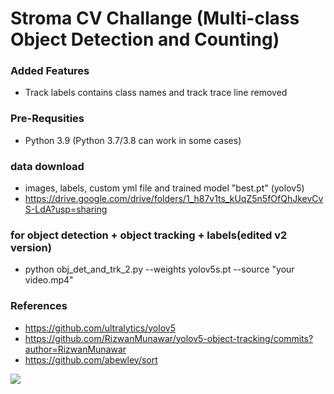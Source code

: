 # Stroma CV Challange (Multi-class Object Detection and Counting)


### Added Features
- Track labels contains class names and track trace line removed

### Pre-Requsities
- Python 3.9 (Python 3.7/3.8 can work in some cases)

### data download 
- images, labels, custom yml file and trained model "best.pt" (yolov5)
- https://drive.google.com/drive/folders/1_h87v1ts_kUqZ5n5fOfQhJkevCvS-LdA?usp=sharing

### for object detection + object tracking + labels(edited v2 version)
- python obj_det_and_trk_2.py --weights yolov5s.pt --source "your video.mp4"

### References
 - https://github.com/ultralytics/yolov5
 - https://github.com/RizwanMunawar/yolov5-object-tracking/commits?author=RizwanMunawar
 - https://github.com/abewley/sort
 
 
 ![](https://github.com/cengizhunter/stroma_challange/detection.gif)


